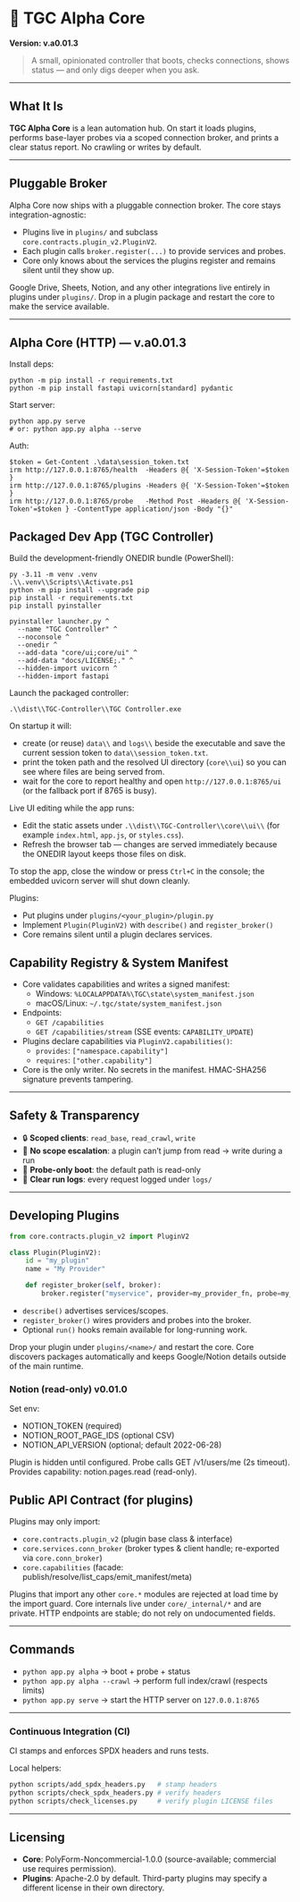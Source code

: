 # 🤖 TGC Alpha Core

**Version: v.a0.01.3**

> A small, opinionated controller that boots, checks connections, shows status — and only digs deeper when you ask.

---

## What It Is

**TGC Alpha Core** is a lean automation hub. On start it loads plugins, performs base-layer probes via a scoped connection broker, and prints a clear status report. No crawling or writes by default.

---

## Pluggable Broker

Alpha Core now ships with a pluggable connection broker. The core stays integration-agnostic:

* Plugins live in `plugins/` and subclass `core.contracts.plugin_v2.PluginV2`.
* Each plugin calls `broker.register(...)` to provide services and probes.
* Core only knows about the services the plugins register and remains silent until they show up.

Google Drive, Sheets, Notion, and any other integrations live entirely in plugins under `plugins/`. Drop in a plugin package and restart the core to make the service available.

---

## Alpha Core (HTTP) — v.a0.01.3

Install deps:

```
python -m pip install -r requirements.txt
python -m pip install fastapi uvicorn[standard] pydantic
```

Start server:

```
python app.py serve
# or: python app.py alpha --serve
```

Auth:

```
$token = Get-Content .\data\session_token.txt
irm http://127.0.0.1:8765/health  -Headers @{ 'X-Session-Token'=$token }
irm http://127.0.0.1:8765/plugins -Headers @{ 'X-Session-Token'=$token }
irm http://127.0.0.1:8765/probe   -Method Post -Headers @{ 'X-Session-Token'=$token } -ContentType application/json -Body "{}"
```

## Packaged Dev App (TGC Controller)

Build the development-friendly ONEDIR bundle (PowerShell):

```
py -3.11 -m venv .venv
.\\.venv\\Scripts\\Activate.ps1
python -m pip install --upgrade pip
pip install -r requirements.txt
pip install pyinstaller

pyinstaller launcher.py ^
  --name "TGC Controller" ^
  --noconsole ^
  --onedir ^
  --add-data "core/ui;core/ui" ^
  --add-data "docs/LICENSE;." ^
  --hidden-import uvicorn ^
  --hidden-import fastapi
```

Launch the packaged controller:

```
.\\dist\\TGC-Controller\\TGC Controller.exe
```

On startup it will:

* create (or reuse) `data\\` and `logs\\` beside the executable and save the current session token to `data\\session_token.txt`.
* print the token path and the resolved UI directory (`core\\ui`) so you can see where files are being served from.
* wait for the core to report healthy and open `http://127.0.0.1:8765/ui` (or the fallback port if 8765 is busy).

Live UI editing while the app runs:

* Edit the static assets under `.\\dist\\TGC-Controller\\core\\ui\\` (for example `index.html`, `app.js`, or `styles.css`).
* Refresh the browser tab — changes are served immediately because the ONEDIR layout keeps those files on disk.

To stop the app, close the window or press `Ctrl+C` in the console; the embedded uvicorn server will shut down cleanly.

Plugins:

* Put plugins under `plugins/<your_plugin>/plugin.py`
* Implement `Plugin(PluginV2)` with `describe()` and `register_broker()`
* Core remains silent until a plugin declares services.

## Capability Registry & System Manifest

- Core validates capabilities and writes a signed manifest:
  - Windows: `%LOCALAPPDATA%\TGC\state\system_manifest.json`
  - macOS/Linux: `~/.tgc/state/system_manifest.json`
- Endpoints:
  - `GET /capabilities`
  - `GET /capabilities/stream`  (SSE events: `CAPABILITY_UPDATE`)
- Plugins declare capabilities via `PluginV2.capabilities()`:
  - `provides`: `["namespace.capability"]`
  - `requires`: `["other.capability"]`
- Core is the only writer. No secrets in the manifest. HMAC-SHA256 signature prevents tampering.

---

## Safety & Transparency

* 🔒 **Scoped clients**: `read_base`, `read_crawl`, `write`
* 🚫 **No scope escalation**: a plugin can’t jump from read → write during a run
* 🧪 **Probe-only boot**: the default path is read-only
* 🧾 **Clear run logs**: every request logged under `logs/`

---

## Developing Plugins

```python
from core.contracts.plugin_v2 import PluginV2

class Plugin(PluginV2):
    id = "my_plugin"
    name = "My Provider"

    def register_broker(self, broker):
        broker.register("myservice", provider=my_provider_fn, probe=my_probe_fn)
```

* `describe()` advertises services/scopes.
* `register_broker()` wires providers and probes into the broker.
* Optional `run()` hooks remain available for long-running work.

Drop your plugin under `plugins/<name>/` and restart the core. Core discovers packages automatically and keeps Google/Notion details outside of the main runtime.

### Notion (read-only) v0.01.0
Set env:
- NOTION_TOKEN (required)
- NOTION_ROOT_PAGE_IDS (optional CSV)
- NOTION_API_VERSION (optional; default 2022-06-28)

Plugin is hidden until configured. Probe calls GET /v1/users/me (2s timeout).
Provides capability: notion.pages.read (read-only).

## Public API Contract (for plugins)

Plugins may only import:
- `core.contracts.plugin_v2`          (plugin base class & interface)
- `core.services.conn_broker`         (broker types & client handle; re-exported via `core.conn_broker`)
- `core.capabilities`                 (facade: publish/resolve/list_caps/emit_manifest/meta)

Plugins that import any other `core.*` modules are rejected at load time by the import guard.
Core internals live under `core/_internal/*` and are private.
HTTP endpoints are stable; do not rely on undocumented fields.

---

## Commands

* `python app.py alpha` → boot + probe + status
* `python app.py alpha --crawl` → perform full index/crawl (respects limits)
* `python app.py serve` → start the HTTP server on `127.0.0.1:8765`

---

### Continuous Integration (CI)
CI stamps and enforces SPDX headers and runs tests.

Local helpers:
```bash
python scripts/add_spdx_headers.py   # stamp headers
python scripts/check_spdx_headers.py # verify headers
python scripts/check_licenses.py     # verify plugin LICENSE files
```

---

## Licensing
- **Core**: PolyForm-Noncommercial-1.0.0 (source-available; commercial use requires permission).
- **Plugins**: Apache-2.0 by default. Third-party plugins may specify a different license in their own directory.
